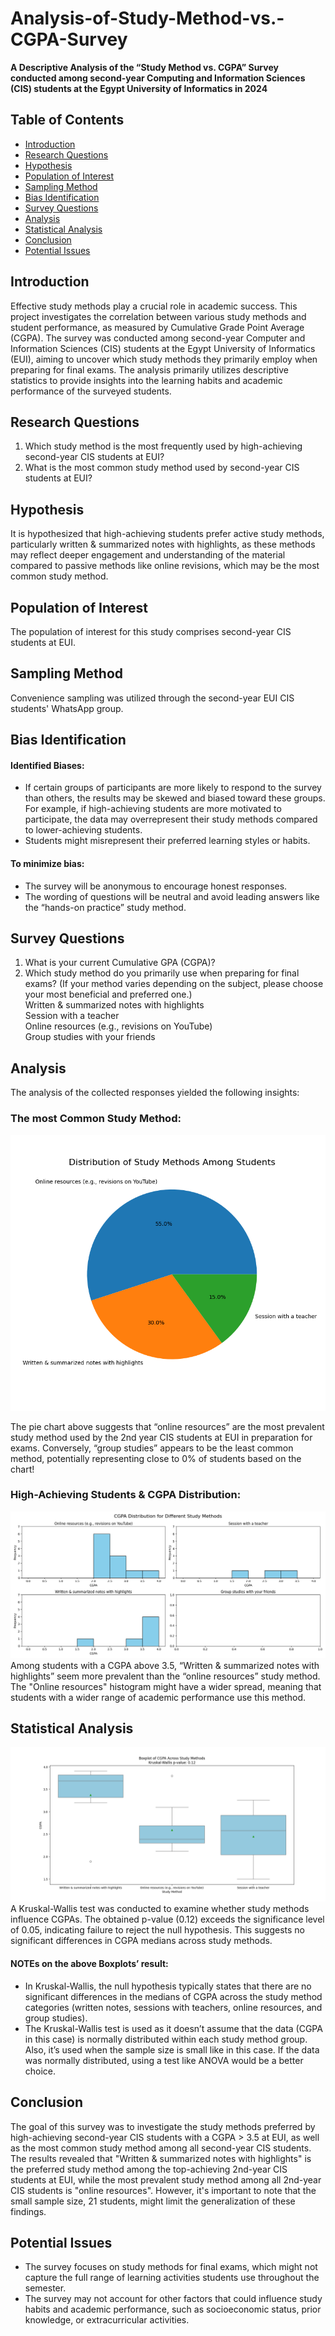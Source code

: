 # Analysis-of-Study-Method-vs.-CGPA-Survey
**A Descriptive Analysis of the “Study Method vs. CGPA” Survey conducted among second-year Computing and Information Sciences (CIS) students at the Egypt University of Informatics in 2024**

## Table of Contents
- [Introduction](#introduction)
- [Research Questions](#research-questions)
- [Hypothesis](#hypothesis)
- [Population of Interest](#population-of-interest)
- [Sampling Method](#sampling-method)
- [Bias Identification](#bias-identification)
- [Survey Questions](#survey-questions)
- [Analysis](#analysis)
- [Statistical Analysis](#statistical-analysis)
- [Conclusion](#conclusion)
- [Potential Issues](#potential-issues)

## Introduction
Effective study methods play a crucial role in academic success. This project investigates the correlation between various study methods and student performance, as measured by Cumulative Grade Point Average (CGPA). The survey was conducted among second-year Computer and Information Sciences (CIS) students at the Egypt University of Informatics (EUI), aiming to uncover which study methods they primarily employ when preparing for final exams. The analysis primarily utilizes descriptive statistics to provide insights into the learning habits and academic performance of the surveyed students.

## Research Questions
1. Which study method is the most frequently used by high-achieving second-year CIS students at EUI?
2. What is the most common study method used by second-year CIS students at EUI?

## Hypothesis
It is hypothesized that high-achieving students prefer active study methods, particularly written & summarized notes with highlights, as these methods may reflect deeper engagement and understanding of the material compared to passive methods like online revisions, which may be the most common study method.

## Population of Interest
The population of interest for this study comprises second-year CIS students at EUI.

## Sampling Method
Convenience sampling was utilized through the second-year EUI CIS students' WhatsApp group.

## Bias Identification
#### Identified Biases:
- If certain groups of participants are more likely to respond to the survey than others, the results may be skewed and biased toward these groups. For example, if high-achieving students are more motivated to participate, the data may overrepresent their study methods compared to lower-achieving students.
- Students might misrepresent their preferred learning styles or habits.
#### To minimize bias:
- The survey will be anonymous to encourage honest responses. 
- The wording of questions will be neutral and avoid leading answers like the “hands-on practice” study method.

## Survey Questions
1. What is your current Cumulative GPA (CGPA)?
2. Which study method do you primarily use when preparing for final exams? (If your method varies depending on the subject, please choose your most beneficial and preferred one.)<br>
Written & summarized notes with highlights<br>
Session with a teacher<br>
Online resources (e.g., revisions on YouTube)<br>
Group studies with your friends<br>

## Analysis
The analysis of the collected responses yielded the following insights:

### The most Common Study Method:
![Distribution of Study Methods Among Students](https://github.com/MohamedMostafa259/Analysis-of-Study-Method-vs.-CGPA-Survey/blob/main/Distribution%20of%20Study%20Methods%20Among%20Students.png)

The pie chart above suggests that “online resources” are the most prevalent study method used by the 2nd year CIS students at EUI in preparation for exams. Conversely, “group studies” appears to be the least common method, potentially representing close to 0% of students based on the chart!

### High-Achieving Students & CGPA Distribution: 
![CGPA Distribution for each Study Method](https://github.com/MohamedMostafa259/Analysis-of-Study-Method-vs.-CGPA-Survey/blob/main/CGPA%20Distribution%20for%20each%20Study%20Method.png)
Among students with a CGPA above 3.5, “Written & summarized notes with highlights” seem more prevalent than the “online resources” study method.
The "Online resources" histogram might have a wider spread, meaning that students with a wider range of academic performance use this method.

## Statistical Analysis
![Boxplot of CGPA Across Study Methods](https://github.com/MohamedMostafa259/Analysis-of-Study-Method-vs.-CGPA-Survey/blob/main/Boxplot%20of%20CGPA%20Across%20Study%20Methods.png)
A Kruskal-Wallis test was conducted to examine whether study methods influence CGPAs. The obtained p-value (0.12) exceeds the significance level of 0.05, indicating failure to reject the null hypothesis. This suggests no significant differences in CGPA medians across study methods.

#### NOTEs on the above Boxplots’ result: 
-	In Kruskal-Wallis, the null hypothesis typically states that there are no significant differences in the medians of CGPA across the study method categories (written notes, sessions with teachers, online resources, and group studies). 
- The Kruskal-Wallis test is used as it doesn’t assume that the data (CGPA in this case) is normally distributed within each study method group. Also, it’s used when the sample size is small like in this case. If the data was normally distributed, using a test like ANOVA would be a better choice.

## Conclusion
The goal of this survey was to investigate the study methods preferred by high-achieving second-year CIS students with a CGPA > 3.5 at EUI, as well as the most common study method among all second-year CIS students. The results revealed that "Written & summarized notes with highlights" is the preferred study method among the top-achieving 2nd-year CIS students at EUI, while the most prevalent study method among all 2nd-year CIS students is "online resources". However, it's important to note that the small sample size, 21 students, might limit the generalization of these findings.

## Potential Issues
- The survey focuses on study methods for final exams, which might not capture the full range of learning activities students use throughout the semester.
- The survey may not account for other factors that could influence study habits and academic performance, such as socioeconomic status, prior knowledge, or extracurricular activities.
